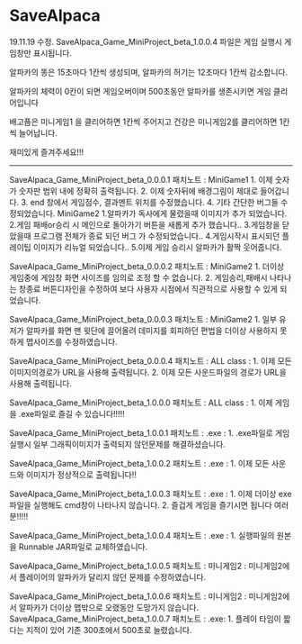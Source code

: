 # SaveAlpaca
19.11.19 수정.
SaveAlpaca_Game_MiniProject_beta_1.0.0.4
파일은 게임 실행시 게임창만 표시됩니다.

알파카의 똥은 15초마다 1칸씩 생성되며,
알파카의 허기는 12초마다 1칸씩 감소합니다.

알파카의 체력이 0칸이 되면 게임오버이며
500초동안 알파카를 생존시키면 게임 클리어입니다

배고픔은 미니게임1 을 클리어하면 1칸씩 주어지고
건강은 미니게임2를 클리어하면 1칸씩 늘어납니다.


재미있게 즐겨주세요!!!

--------------------------------------------------

SaveAlpaca_Game_MiniProject_beta_0.0.0.1 패치노트 : 
     MiniGame1
	1. 이제 숫자가 숫자판 범위 내에 정확히 출력됩니다.
	2. 이제 숫자뒤에 배경그림이 제대로 들어갑니다.
	3. end 창에서 게임점수, 결과멘트 위치를 수정했습니다.
	4. 기타 간단한 버그들 수정되었습니다.
    MiniGame2
	1.알파카가 독사에게 물렸을때 이미지가 추가 되었습니다. 
	2.게임 패배or승리 시 메인으로 돌아가기 버튼을 새롭게 추가 했습니다..
	3.게임창을 닫았을때 프로그램  전체가 종료 되던 버그 가 수정되었습니다..
	4.게임시작시 표시되던 플레이팁 이미지가 리뉴얼 되었습니다..
	5.이제 게임 승리시 알파카가 활짝 웃어줍니다.

SaveAlpaca_Game_MiniProject_beta_0.0.0.2 패치노트 : 
     MiniGame2
	1. 더이상 게임중에 게임창 화면 사이즈를 임의로 조정 할 수 없습니다.
	2. 게임승리,패배시 나타나는 창종료 버튼디자인을 수정하여 보다 
	   사용자 시점에서 직관적으로 사용할 수 있게 되었습니다.

SaveAlpaca_Game_MiniProject_beta_0.0.0.3 패치노트 : 
     MiniGame2
	1. 일부 유저가 알파카를 화면 맨 윗단에 끌어올려 데미지를
  	   회피하던 편법을 더이상 사용하지 못하게 맵사이즈를 수정하였습니다.

SaveAlpaca_Game_MiniProject_beta_0.0.0.4 패치노트 :	
     ALL class : 
	1. 이제 모든 이미지의경로가 URL을 사용해 출력됩니다. 
	2. 이제 모든 사운드파일의 경로가 URL을 사용해 출력됩니다.

SaveAlpaca_Game_MiniProject_beta_1.0.0.0 패치노트 :	
     ALL class : 
	1. 이제 게임을 .exe파일로 즐길 수 있습니다!!!!!	

SaveAlpaca_Game_MiniProject_beta_1.0.0.1 패치노트 :	
     .exe : 
	1. .exe파일로 게임 실행시 일부 그래픽이미지가 출력되지 않던문제를 해결하셨습니다.

SaveAlpaca_Game_MiniProject_beta_1.0.0.2 패치노트 :	
     .exe : 
	1. 이제 모든 사운드와 이미지가 정상적으로 출력됩니다!!

SaveAlpaca_Game_MiniProject_beta_1.0.0.3 패치노트 :	
     .exe : 
	1. 이제 더이상 exe파일을 실행해도 cmd창이 나타나지 않습니다. 
	2. 즐겁게 게임을 즐기시면 됩니다 여러분!!!!!	

SaveAlpaca_Game_MiniProject_beta_1.0.0.4 패치노트 :
     .exe : 
	1. 실행파일의 원본을 Runnable JAR파일로 교체하였습니다.

SaveAlpaca_Game_MiniProject_beta_1.0.0.5 패치노트 :
     미니게임2 : 
	미니게임2에서 플레이어의 알파카가 달리지 않던 문제를 수정하였습니다.

SaveAlpaca_Game_MiniProject_beta_1.0.0.6 패치노트 :
     미니게임2 :
	미니게임2에서 알파카가 더이상 맵밖으로 오랬동안 도망가지 않습니다.
SaveAlpaca_Game_MiniProject_beta_1.0.0.7 패치노트 :
     .exe: 
	1. 플레이 타임이 짧다는 지적이 있어 기존 300초에서 500초로 늘렸습니다.



